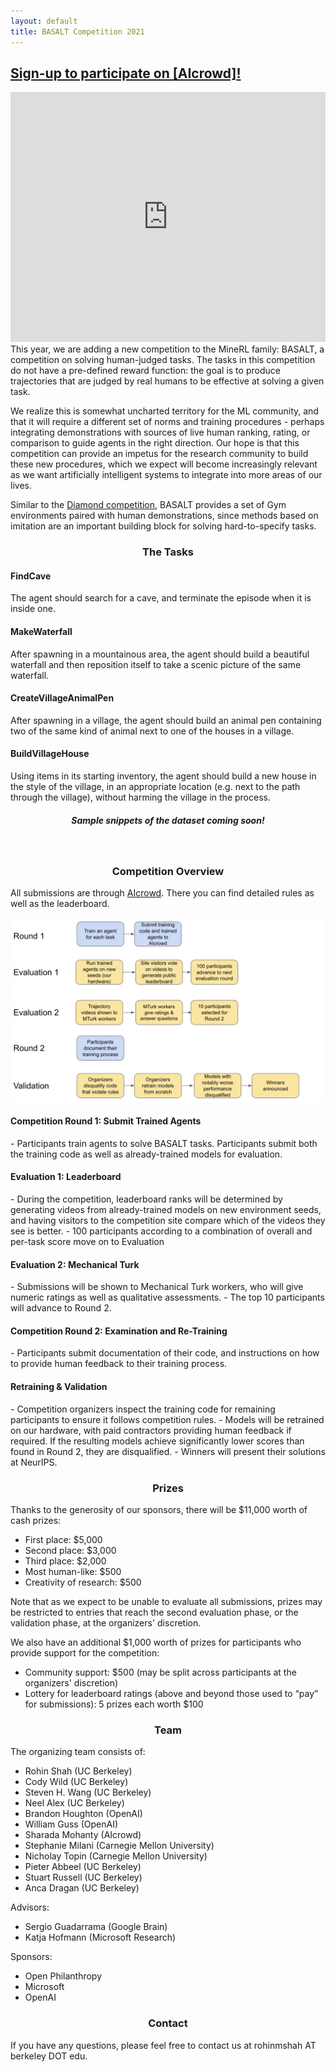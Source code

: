```yaml
---
layout: default
title: BASALT Competition 2021
---
```


## [Sign-up to participate on <u>[AIcrowd]</u>!](https://www.aicrowd.com/challenges/neurips-2020-minerl-competition)


<div class="sidebarstatus">
    <iframe src="https://discordapp.com/widget?id=565639094860775436&theme=dark" width="100%" height="400" allowtransparency="true" frameborder="0"></iframe>
</div>
This year, we are adding a new competition to the MineRL family: BASALT, a competition on solving human-judged tasks. The tasks in this competition do not have a pre-defined reward function: the goal is to produce trajectories that are judged by real humans to be effective at solving a given task. 

We realize this is somewhat uncharted territory for the ML community, and that it will require a different set of norms and training procedures - perhaps integrating demonstrations with sources of live human ranking, rating, or comparison to guide agents in the right direction. Our hope is that this competition can provide an impetus for the research community to build these new procedures, which we expect will become increasingly relevant as we want artificially intelligent systems to integrate into more areas of our lives.
    
Similar to the [Diamond competition](/diamond), BASALT provides a set of Gym environments paired with human demonstrations, since methods based on imitation are an important building block for solving hard-to-specify tasks.


<h3 style="width: 100%; text-align: center;"> The Tasks</h3>

<h4 style="width: 100%; text-align: left;">FindCave</h4>
The agent should search for a cave, and terminate the episode when it is inside one.

<h4 style="width: 100%; text-align: left;">MakeWaterfall</h4>
After spawning in a mountainous area, the agent should build a beautiful waterfall and then reposition itself to take a scenic picture of the same waterfall.

<h4 style="width: 100%; text-align: left;">CreateVillageAnimalPen</h4>
After spawning in a village, the agent should build an animal pen containing two of the same kind of animal next to one of the houses in a village.

<h4 style="width: 100%; text-align: left;">BuildVillageHouse</h4>
Using items in its starting inventory, the agent should build a new house in the style of the village, in an appropriate location (e.g. next to the path through the village), without harming the village in the process.

<!-- TODO add these snippets using the video player class below  -->
<h5 style="text-align: center;"><b>Sample snippets of the dataset coming soon!</b></h5>
<!-- <div class="video-player">


    <img  style="margin-left: auto" src="/assets/videos/obed1.mp4.gif" class="video">


    <img src="/assets/videos/obed2.mp4.gif" class="video">


    <img src="/assets/videos/obed3.mp4.gif" class="video">


    <img src="/assets/videos/obed4.mp4.gif" class="video">


    <img src="/assets/videos/odia1.mp4.gif" class="video">


    <img src="/assets/videos/odia2.mp4.gif" class="video">


    <img src="/assets/videos/odia3.mp4.gif" class="video">


    <img  style="margin-right: auto" src="/assets/videos/odia4.mp4.gif" class="video">

</div>
<div class="video-player">


    <img style="margin-left: auto" src="/assets/videos/omeat1.mp4.gif" class="video">


    <img src="/assets/videos/omeat2.mp4.gif" class="video">


    <img src="/assets/videos/omeat3.mp4.gif" class="video">


    <img src="/assets/videos/omeat4.mp4.gif" class="video">


    <img src="/assets/videos/orion1.mp4.gif" class="video">


    <img src="/assets/videos/orion2.mp4.gif" class="video">


    <img src="/assets/videos/orion3.mp4.gif" class="video">


    <img  style="margin-right: auto" src="/assets/videos/orion4.mp4.gif" class="video">
</div>
-->

<!-- TODO add videos from baseline submissions
<br/>
<h3 style="width: 100%; text-align: center;"> Baseline submissions</h3>

<iframe allowFullScreen="allowFullScreen" src="https://www.youtube.com/embed/GHo8B4JMC38?ecver=1&amp;iv_load_policy=3&amp;rel=0&amp;showinfo=0&amp;yt:stretch=16:9&amp;autohide=1&amp;color=white&amp;width=560&amp;width=560" width="100%" height="395" allowtransparency="true" frameborder="0" style="margin:auto">
</iframe>
<br/>


<iframe allowFullScreen="allowFullScreen" src="https://www.youtube.com/embed/W9-7FX4YZbI?ecver=1&amp;iv_load_policy=3&amp;rel=0&amp;showinfo=0&amp;yt:stretch=16:9&amp;autohide=1&amp;color=white&amp;width=560&amp;width=560" width="100%" height="395" allowtransparency="true" frameborder="0" style="margin:auto">
</iframe>
<br/> -->

<br/>

<h3 style="width: 100%; text-align: center;"> Competition Overview </h3>

All submissions are through [AIcrowd](https://www.aicrowd.com/challenges/neurips-2021-minerl-basalt-competition). There you can find detailed rules as well as the leaderboard.

<div>
    <img class="marginauto" src="/assets/images/basalt_diagram.png" alt="drawing" width="700"/>
</div>


<h4 style="width: 100%; text-align: left;"> Competition Round 1: Submit Trained Agents </h4>
- Participants train agents to solve BASALT tasks. Participants submit both the training code as well as already-trained models for evaluation.

<h4 style="width: 100%; text-align: left;"> Evaluation 1: Leaderboard </h4>
- During the competition, leaderboard ranks will be determined by generating videos from already-trained models on new environment seeds, and having visitors to the competition site compare which of the videos they see is better.
- 100 participants according to a combination of overall and per-task score move on to Evaluation

<h4 style="width: 100%; text-align: left;"> Evaluation 2: Mechanical Turk </h4>
- Submissions will be shown to Mechanical Turk workers, who will give numeric ratings as well as qualitative assessments.
- The top 10 participants will advance to Round 2.


<h4 style="width: 100%; text-align: left;"> Competition Round 2: Examination and Re-Training </h4>
- Participants submit documentation of their code, and instructions on how to provide human feedback to their training process.

<h4 style="width: 100%; text-align: left;"> Retraining & Validation</h4>
- Competition organizers inspect the training code for remaining participants to ensure it follows competition rules.
- Models will be retrained on our hardware, with paid contractors providing human feedback if required. If the resulting models achieve significantly lower scores than found in Round 2, they are disqualified.
- Winners will present their solutions at NeurIPS.

<br/>

<h3 style="width: 100%; text-align: center;"> Prizes </h3>

Thanks to the generosity of our sponsors, there will be $11,000 worth of cash prizes:

* First place: $5,000
* Second place: $3,000
* Third place: $2,000
* Most human-like: $500
* Creativity of research: $500

Note that as we expect to be unable to evaluate all submissions, prizes may be restricted to entries that reach the second evaluation phase, or the validation phase, at the organizers' discretion.

We also have an additional $1,000 worth of prizes for participants who provide support for the competition:

* Community support: $500 (may be split across participants at the organizers' discretion)
* Lottery for leaderboard ratings (above and beyond those used to “pay” for submissions): 5 prizes each worth $100


<h3 style="width: 100%; text-align: center;"> Team </h3>

The organizing team consists of:

* Rohin Shah (UC Berkeley)
* Cody Wild (UC Berkeley) 
* Steven H. Wang (UC Berkeley) 
* Neel Alex (UC Berkeley)
* Brandon Houghton (OpenAI)
* William Guss (OpenAI)
* Sharada Mohanty (AIcrowd)
* Stephanie Milani (Carnegie Mellon University)
* Nicholay Topin (Carnegie Mellon University)
* Pieter Abbeel (UC Berkeley)
* Stuart Russell (UC Berkeley)
* Anca Dragan (UC Berkeley)

Advisors:

* Sergio Guadarrama (Google Brain)
* Katja Hofmann (Microsoft Research)

Sponsors:

* Open Philanthropy
* Microsoft
* OpenAI

<h3 style="width: 100%; text-align: center;"> Contact </h3>
If you have any questions, please feel free to contact us at rohinmshah AT berkeley DOT edu.

<!-- TODO add citation once it is up on arXiv
<h3  style="width: 100%; text-align: center;"> Citation </h3>

<div class="paper-section">
    <div class="paper-section-container">
    <div>
        <a href="https://arxiv.org/abs/1904.10079">
        <img class="paper-thumbnail" src="/assets/paper_thumbnail.jpg"/>
        </a>
    </div>
    <div>
        <h3><a href="https://arxiv.org/abs/1904.10079">NeurIPS 2020 Competition:  The MineRL Competition onSample Efficient Reinforcement Learning using Human Priors </a></h3>
        <p>William H. Guss, Mario Ynocente Castro, Sam Devlin, Brandon Houghton, Noboru Sean Kuno, Crissman Loomis, Keisuke Nakata, Stephanie Milani, Sharada Mohanty, Ruslan Salakhutdinov, Shinya Shiroshita, John Schulman, Nicholay Topin, Avinash Ummadisingu, Oriol Vinyals</p>
        <p>NeurIPS 2020 Competition Track</p>
        <p> 2020 </p>
        <p style="margin: 10px 20px">
        <a href="/competition/2020_bib.txt">[BibTex]</a>
        <a href="/competition">[Competition Details]</a>
        </p>
    </div>
    </div>
</div>
-->
